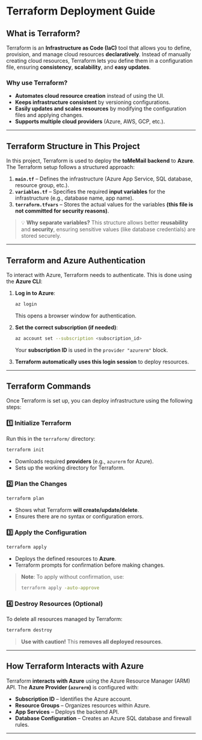 # **Terraform Deployment Guide**

## **What is Terraform?**
Terraform is an **Infrastructure as Code (IaC)** tool that allows you to define, provision, and manage cloud resources **declaratively**. Instead of manually creating cloud resources, Terraform lets you define them in a configuration file, ensuring **consistency**, **scalability**, and **easy updates**.

### **Why use Terraform?**
- **Automates cloud resource creation** instead of using the UI.
- **Keeps infrastructure consistent** by versioning configurations.
- **Easily updates and scales resources** by modifying the configuration files and applying changes.
- **Supports multiple cloud providers** (Azure, AWS, GCP, etc.).

---

## **Terraform Structure in This Project**
In this project, Terraform is used to deploy the **toMeMail backend** to **Azure**. The Terraform setup follows a structured approach:

1. **`main.tf`** – Defines the infrastructure (Azure App Service, SQL database, resource group, etc.).
2. **`variables.tf`** – Specifies the required **input variables** for the infrastructure (e.g., database name, app name).
3. **`terraform.tfvars`** – Stores the actual values for the variables **(this file is not committed for security reasons)**.

> 💡 **Why separate variables?** This structure allows better **reusability** and **security**, ensuring sensitive values (like database credentials) are stored securely.

---

## **Terraform and Azure Authentication**
To interact with Azure, Terraform needs to authenticate. This is done using the **Azure CLI**:
1. **Log in to Azure**:
   ```sh
   az login
   ```
   This opens a browser window for authentication.

2. **Set the correct subscription (if needed)**:
   ```sh
   az account set --subscription <subscription_id>
   ```
   Your **subscription ID** is used in the `provider "azurerm"` block.

3. **Terraform automatically uses this login session** to deploy resources.

---

## **Terraform Commands**
Once Terraform is set up, you can deploy infrastructure using the following steps:

### **1️⃣ Initialize Terraform**
Run this in the `terraform/` directory:
```sh
terraform init
```
- Downloads required **providers** (e.g., `azurerm` for Azure).
- Sets up the working directory for Terraform.

### **2️⃣ Plan the Changes**
```sh
terraform plan
```
- Shows what Terraform **will create/update/delete**.
- Ensures there are no syntax or configuration errors.

### **3️⃣ Apply the Configuration**
```sh
terraform apply
```
- Deploys the defined resources to **Azure**.
- Terraform prompts for confirmation before making changes.

> **Note**: To apply without confirmation, use:
> ```sh
> terraform apply -auto-approve
> ```

### **4️⃣ Destroy Resources (Optional)**
To delete all resources managed by Terraform:
```sh
terraform destroy
```
> **Use with caution!** This **removes all deployed resources**.

---

## **How Terraform Interacts with Azure**
Terraform **interacts with Azure** using the Azure Resource Manager (ARM) API. The **Azure Provider (`azurerm`)** is configured with:
- **Subscription ID** – Identifies the Azure account.
- **Resource Groups** – Organizes resources within Azure.
- **App Services** – Deploys the backend API.
- **Database Configuration** – Creates an Azure SQL database and firewall rules.

---
